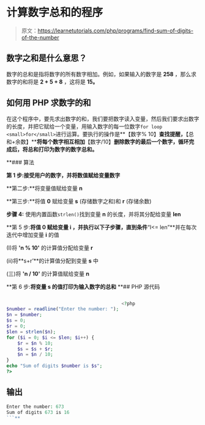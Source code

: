 # 计算数字总和的程序

> 原文：<https://learnetutorials.com/php/programs/find-sum-of-digits-of-the-number>

## 数字之和是什么意思？

数字的总和是指将数字的所有数字相加。例如，如果输入的数字是 **258** ，那么求数字的和将是 **2 + 5 + 8** ，这将是 **15。**

## 如何用 PHP 求数字的和

在这个程序中，要先求出数字的和，我们要把数字读入变量，然后我们要求出数字的长度，并把它赋给一个变量，用输入数字的每一位数字`for loop` `<small>for</small>`进行运算。要执行的操作是**【数字% 10】**查找提醒，**【总和+余数】****将每个数字相互相加**【数字/10】**删除数字的最后一个数字，循环完成后，将总和打印为数字的数字总和。**

 **### 算法

**第 1 步:**接受用户的数字，并将数值赋给变量**数字**

**第二步:**将变量值赋给变量 **n**

**第三步:**将值 **0** 赋给变量 **s** (存储数字之和)和 **r** (存储余数)

**步骤 4:** 使用内置函数`strlen()`找到变量 **n** 的长度，并将其分配给变量 **len**

**第 5 步:**将值 **0** 赋给变量 **i** ，并执行以下子步骤，直到条件**“I<= len”**并在每次迭代中增加变量 **i** 的值

(I)将 **'n % 10'** 的计算值分配给变量 **r**

(ii)将**s+r’**的计算值分配到变量 **s** 中

(三)将 **'n / 10'** 的计算值赋给变量 **n**

**第 6 步:**将变量 **s** 的值打印为输入数字的总和**  **## PHP 源代码

```php

                                          <?php
$number = readline("Enter the number: ");
$n = $number;
$s = 0;
$r = 0;
$len = strlen($n);
for ($i = 0; $i <= $len; $i++) {
    $r = $n % 10;
    $s = $s + $r;
    $n = $n / 10;
}
echo "Sum of digits $number is $s";
?>

```

## 输出

```php
Enter the number: 673
Sum of digits 673 is 16
```**